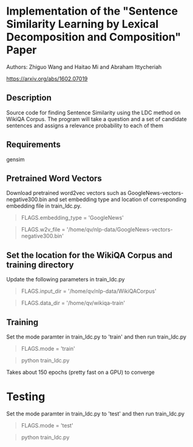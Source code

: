 # Implementation of the "Sentence Similarity Learning by Lexical Decomposition and Composition" Paper
Authors: Zhiguo Wang and Haitao Mi and Abraham Ittycheriah

https://arxiv.org/abs/1602.07019

## Description

Source code for finding Sentence Similarity using the LDC method on WikiQA
Corpus.  The program will take a question and a set of candidate
sentences and assigns a relevance probability to each of them

## Requirements
gensim

## Pretrained Word Vectors

Download pretrained word2vec vectors such as GoogleNews-vectors-negative300.bin
and set embedding type and location of corresponding embedding file in
train_ldc.py. 

> FLAGS.embedding_type = 'GoogleNews'

> FLAGS.w2v_file = '/home/qv/nlp-data/GoogleNews-vectors-negative300.bin'

## Set the location for the WikiQA Corpus and training directory

Update the following parameters in train_ldc.py
> FLAGS.input_dir = '/home/qv/nlp-data/WikiQACorpus'

> FLAGS.data_dir = '/home/qv/wikiqa-train'

## Training
Set the mode paramter in train_ldc.py to 'train' and then run train_ldc.py
> FLAGS.mode = 'train'

> python train_ldc.py

Takes about 150 epochs (pretty fast on a GPU) to converge

# Testing
Set the mode paramter in train_ldc.py to 'test' and then run train_ldc.py
> FLAGS.mode = 'test'

> python train_ldc.py

